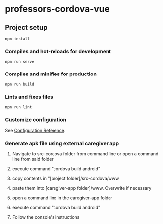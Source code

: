 # professors-cordova-vue

## Project setup
```
npm install
```

### Compiles and hot-reloads for development
```
npm run serve
```

### Compiles and minifies for production
```
npm run build
```

### Lints and fixes files
```
npm run lint
```

### Customize configuration
See [Configuration Reference](https://cli.vuejs.org/config/).

### Generate apk file using external caregiver app

1. Navigate to src-cordova folder from command line or open a command line from said folder

2. execute command "cordova build android"

3. copy contents in "[project folder]/src-cordova/www

4. paste them into [caregiver-app folder]/www. Overwrite if necessary

5. open a command line in the caregiver-app folder

6. execute command "cordova build android"

7. Follow the console's instructions

